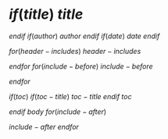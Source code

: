 $if(title)$
$title$
================
$endif$
$if(author)$
$author$
$endif$
$if(date)$
$date$
$endif$

$for(header-includes)$
$header-includes$

$endfor$
$for(include-before)$
$include-before$

$endfor$

$if(toc)$
$if(toc-title)$
$toc-title$
$endif$
$toc$

$endif$
$body$
$for(include-after)$

$include-after$
$endfor$
